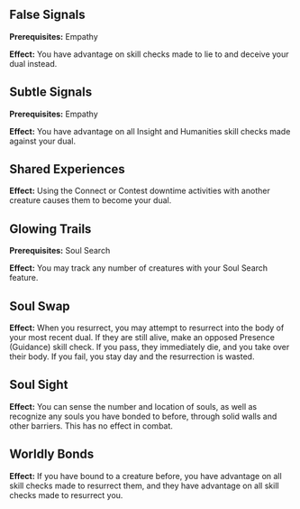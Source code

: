 ## False Signals
**Prerequisites:** Empathy

**Effect:** You have advantage on skill checks made to lie to and deceive your dual instead.

## Subtle Signals
**Prerequisites:** Empathy

**Effect:** You have advantage on all Insight and Humanities skill checks made against your dual.

## Shared Experiences
**Effect:** Using the Connect or Contest downtime activities with another creature causes them to become your dual.

## Glowing Trails
**Prerequisites:** Soul Search

**Effect:** You may track any number of creatures with your Soul Search feature.

## Soul Swap
**Effect:** When you resurrect, you may attempt to resurrect into the body of your most recent dual. If they are still alive, make an opposed Presence (Guidance) skill check. If you pass, they immediately die, and you take over their body. If you fail, you stay day and the resurrection is wasted.

## Soul Sight
**Effect:** You can sense the number and location of souls, as well as recognize any souls you have bonded to before, through solid walls and other barriers. This has no effect in combat.

## Worldly Bonds
**Effect:** If you have bound to a creature before, you have advantage on all skill checks made to resurrect them, and they have advantage on all skill checks made to resurrect you.

